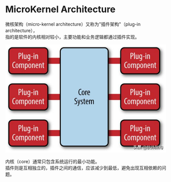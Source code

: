 # MicroKernel Architecture

微核架构（micro-kernel architecture）又称为"插件架构"（plug-in architecture），  
指的是软件的内核相对较小，主要功能和业务逻辑都通过插件实现。  

![](_pic/microkernel-arch.jpeg)  

内核（core）通常只包含系统运行的最小功能。  
插件则是互相独立的，插件之间的通信，应该减少到最低，避免出现互相依赖的问题。  
